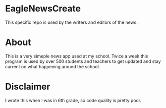 # EagleNewsCreate
This specific repo is used by the writers and editors of the news.

# About
This is a very simeple news app used at my school. Twice a week this program is used by over 500 students and teachers to get updated and stay current on what happening around the school.

# Disclaimer
I wrote this when I was in 6th grade, so code quality is pretty poor.
